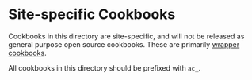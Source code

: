 # Site-specific Cookbooks

Cookbooks in this directory are site-specific, and will not be released as general purpose open source cookbooks. These are primarily [wrapper cookbooks](https://blog.chef.io/2013/12/03/doing-wrapper-cookbooks-right/).

All cookbooks in this directory should be prefixed with `ac_`.
